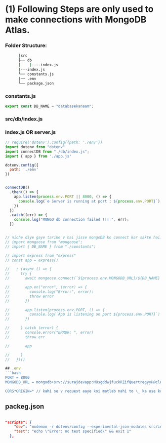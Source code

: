 # (1) Following Steps are only used to make connections with MongoDB Atlas.

### Folder Structure:
```bash
      |src
      ├── db
      |    |----index.js
      |---index.js
      └── constants.js
      |── .env
      └── package.json
```

### constants.js

```javascript
export const DB_NAME = "databasekanaam";
```

### src/db/index.js

### index.js OR server.js

````javascript
// require('dotenv').config({path: './env'})
import dotenv from "dotenv"
import connectDB from "./db/index.js";
import { app } from './app.js'

dotenv.config({
  path: './env'
})


connectDB()
  .then(() => {
    app.listen(process.env.PORT || 8000, () => {
      console.log(`⚙️ Server is running at port : ${process.env.PORT}`);
    })
  })
  .catch((err) => {
    console.log("MONGO db connection failed !!! ", err);
  })


// niche diye gaye tarike v hai jisse mongoDB ko connect kar sakte hai...
// import mongoose from "mongoose";
// import { DB_NAME } from "./constants";

// import express from "express"
// const app = express()

//   ; (async () => {
//     try {
//       await mongoose.connect(`${process.env.MONGODB_URL}/${DB_NAME}`)

//       app.on("error", (error) => {
//         console.log("Error:", error);
//         throw error
//       })

//       app.listen(process.env.PORT, () => {
//         console.log(`App is listening on port ${process.env.PORT}`)
//       })

//     } catch (error) {
//       console.error("ERROR: ", error)
//       throw err

//       app

//     }
//   })()

## .env
```bash
PORT = 8000
MONGODB_URL = mongodb+srv://surajdevapp:M8sgddwjfuckRZifQuertregyyH@cluster6.6huurje9t.mongodb.net

CORS*ORIGIN=* // kahi se v request aaye koi matlab nahi to \_ ka use karte hai
````

## packeg.json

```json

"scripts": {
    "dev": "nodemon -r dotenv/config --experimental-json-modules src/index.js",
    "test": "echo \"Error: no test specified\" && exit 1"
  },
```
